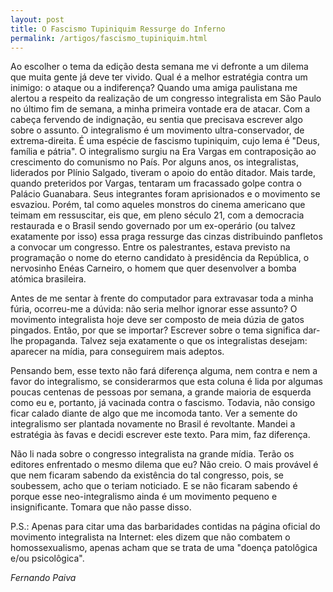 ```yaml
---
layout: post
title: O Fascismo Tupiniquim Ressurge do Inferno
permalink: /artigos/fascismo_tupiniquim.html
---
```


Ao escolher o tema da edição desta semana me vi defronte a um dilema que muita gente já deve ter vivido. Qual é a melhor estratégia contra um inimigo: o ataque ou a indiferença? Quando uma amiga paulistana me alertou a respeito da realização de um congresso integralista em São Paulo no último fim de semana, a minha primeira vontade era de atacar. Com a cabeça fervendo de indignação, eu sentia que precisava escrever algo sobre o assunto. O integralismo é um movimento ultra-conservador, de extrema-direita. É uma espécie de fascismo tupiniquim, cujo lema é "Deus, família e pátria". O integralismo surgiu na Era Vargas em contraposição ao crescimento do comunismo no País. Por alguns anos, os integralistas, liderados por Plínio Salgado, tiveram o apoio do então ditador. Mais tarde, quando preteridos por Vargas, tentaram um fracassado golpe contra o Palácio Guanabara. Seus integrantes foram aprisionados e o movimento se esvaziou. Porém, tal como aqueles monstros do cinema americano que teimam em ressuscitar, eis que, em pleno século 21, com a democracia restaurada e o Brasil sendo governado por um ex-operário (ou talvez exatamente por isso) essa praga ressurge das cinzas distribuindo panfletos a convocar um congresso. Entre os palestrantes, estava previsto na programação o nome do eterno candidato à presidência da República, o nervosinho Enéas Carneiro, o homem que quer desenvolver a bomba atómica brasileira.

Antes de me sentar à frente do computador para extravasar toda a minha fúria, ocorreu-me a dúvida: não seria melhor ignorar esse assunto? O movimento integralista hoje deve ser composto de meia dúzia de gatos pingados. Então, por que se importar? Escrever sobre o tema significa dar-lhe propaganda. Talvez seja exatamente o que os integralistas desejam: aparecer na mídia, para conseguirem mais adeptos.

Pensando bem, esse texto não fará diferença alguma, nem contra e nem a favor do integralismo, se considerarmos que esta coluna é lida por algumas poucas centenas de pessoas por semana, a grande maioria de esquerda como eu e, portanto, já vacinada contra o fascismo. Todavia, não consigo ficar calado diante de algo que me incomoda tanto. Ver a semente do integralismo ser plantada novamente no Brasil é revoltante. Mandei a estratégia às favas e decidi escrever este texto. Para mim, faz diferença.

Não li nada sobre o congresso integralista na grande mídia. Terão os editores enfrentado o mesmo dilema que eu? Não creio. O mais provável é que nem ficaram sabendo da existência do tal congresso, pois, se soubessem, acho que o teriam noticiado. E se não ficaram sabendo é porque esse neo-integralismo ainda é um movimento pequeno e insignificante. Tomara que não passe disso.

P.S.: Apenas para citar uma das barbaridades contidas na página oficial do movimento integralista na Internet: eles dizem que não combatem o homossexualismo, apenas acham que se trata de uma "doença patolôgica e/ou psicolôgica".

*Fernando Paiva*
